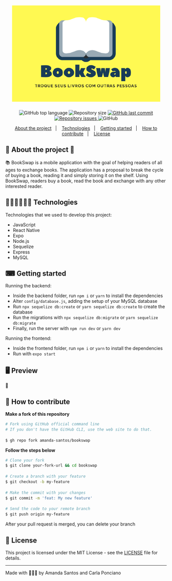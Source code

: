 <h1 align="center">
 <img src="assets/bookswap.PNG" />
</h1>

<p align="center">
  <img alt="GitHub top language" src="https://img.shields.io/github/languages/top/amanda-santos/bookswap">
  
  <img alt="Repository size" src="https://img.shields.io/github/repo-size/amanda-santos/bookswap">
  
  <a href="https://github.com/amanda-santos/bookswap/commits/master">
    <img alt="GitHub last commit" src="https://img.shields.io/github/last-commit/amanda-santos/bookswap">
  </a>
  
  <a href="https://github.com/amanda-santos/bookswap/issues">
    <img alt="Repository issues" src="https://img.shields.io/github/issues/amanda-santos/bookswap">
  </a>
  
  <img alt="GitHub" src="https://img.shields.io/github/license/amanda-santos/bookswap">
</p>

<p align="center">
  <a href="#-about-the-project">About the project</a>&nbsp;&nbsp;&nbsp;|&nbsp;&nbsp;&nbsp;
  <a href="#-technologies">Technologies</a>&nbsp;&nbsp;&nbsp;|&nbsp;&nbsp;&nbsp;
  <a href="#-getting-started">Getting started</a>&nbsp;&nbsp;&nbsp;|&nbsp;&nbsp;&nbsp;
  <a href="#-how-to-contribute">How to contribute</a>&nbsp;&nbsp;&nbsp;|&nbsp;&nbsp;&nbsp;
  <a href="#-license">License</a>
</p>

## 💛 About the project 💙

<p>📚 BookSwap is a mobile application with the goal of helping readers of all ages to exchange books. The application has a proposal to break the cycle of buying a book, reading it and simply storing it on the shelf. Using BookSwap, readers buy a book, read the book and exchange with any other interested reader.</p>

## 👩🏻‍💻👩🏼‍💻 Technologies

Technologies that we used to develop this project:

- JavaScript
- React Native
- Expo
- Node.js
- Sequelize
- Express
- MySQL

## ⌨ Getting started

Running the backend:
- Inside the backend folder, run `npm i` or `yarn` to install the dependencies
- Alter `config/database.js`, adding the setup of your MySQL database
- Run `npx sequelize db:create` or `yarn sequelize db:create` to create the database
- Run the migrations with `npx sequelize db:migrate` or `yarn sequelize db:migrate`
- Finally, run the server with `npm run dev` or `yarn dev`

Running the frontend:
- Inside the frontend folder, run `npm i` or `yarn` to install the dependencies
- Run with `expo start`

## 🖥 Preview

📖

## 🤔 How to contribute

**Make a fork of this repository**

```bash
# Fork using GitHub official command line
# If you don't have the GitHub CLI, use the web site to do that.

$ gh repo fork amanda-santos/bookswap
```

**Follow the steps below**

```bash
# Clone your fork
$ git clone your-fork-url && cd bookswap

# Create a branch with your feature
$ git checkout -b my-feature

# Make the commit with your changes
$ git commit -m 'feat: My new feature'

# Send the code to your remote branch
$ git push origin my-feature
```

After your pull request is merged, you can delete your branch

## 📝 License

This project is licensed under the MIT License - see the [LICENSE](LICENSE) file for details.

---

Made with 💛💙💛 by Amanda Santos and Carla Ponciano <br />
